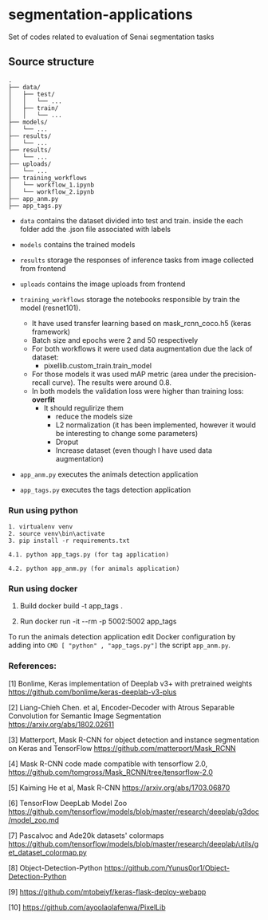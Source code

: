 # segmentation-applications
Set of codes related to evaluation of Senai segmentation tasks

## Source structure
```
.
├── data/
│   ├── test/
│   │   └── ...
│   ├── train/
│   │   └── ...
├── models/
│   └── ...
├── results/
│   └── ...
├── results/
│   └── ...
├── uploads/
│   └── ...
├── training_workflows
│   └── workflow_1.ipynb
│   └── workflow_2.ipynb
├── app_anm.py
├── app_tags.py
```

- `data` contains the dataset divided into test and train. inside the each folder add the .json file associated with labels
- `models` contains the trained models
- `results` storage the responses of inference tasks from image collected from frontend
- `uploads` contains the image uploads from frontend
- `training_workflows` storage the notebooks responsible by train the model (resnet101). 
   - It have used transfer learning based on mask_rcnn_coco.h5 (keras framework)
   - Batch size and epochs were 2 and 50 respectively
   - For both workflows it were used data augmentation due the lack of dataset:
      - pixellib.custom_train.train_model
   - For those models it was used mAP metric (area under the precision-recall curve). The results were around 0.8.
   - In both models the validation loss were higher than training loss: **overfit**
      - It should regulirize them
        - reduce the models size
        - L2 normalization (it has been implemented, however it would be interesting to change some parameters)
        - Droput
        - Increase dataset (even though I have used data augmentation)

- `app_anm.py` executes the animals detection application
- `app_tags.py` executes the tags detection application

### Run using python

```
1. virtualenv venv
2. source venv\bin\activate
3. pip install -r requirements.txt

4.1. python app_tags.py (for tag application)

4.2. python app_anm.py (for animals application)
```

### Run using docker
1. Build
docker build -t app_tags .

3. Run
docker run -it --rm -p 5002:5002 app_tags

To run the animals detection application edit Docker configuration by adding into `CMD [ "python" , "app_tags.py"]` the script `app_anm.py`.

### References:

[1] Bonlime, Keras implementation of Deeplab v3+ with pretrained weights https://github.com/bonlime/keras-deeplab-v3-plus

[2] Liang-Chieh Chen. et al, Encoder-Decoder with Atrous Separable Convolution for Semantic Image Segmentation https://arxiv.org/abs/1802.02611

[3] Matterport, Mask R-CNN for object detection and instance segmentation on Keras and TensorFlow https://github.com/matterport/Mask_RCNN

[4] Mask R-CNN code made compatible with tensorflow 2.0, https://github.com/tomgross/Mask_RCNN/tree/tensorflow-2.0

[5] Kaiming He et al, Mask R-CNN https://arxiv.org/abs/1703.06870

[6] TensorFlow DeepLab Model Zoo https://github.com/tensorflow/models/blob/master/research/deeplab/g3doc/model_zoo.md

[7] Pascalvoc and Ade20k datasets' colormaps https://github.com/tensorflow/models/blob/master/research/deeplab/utils/get_dataset_colormap.py

[8] Object-Detection-Python https://github.com/Yunus0or1/Object-Detection-Python

[9] https://github.com/mtobeiyf/keras-flask-deploy-webapp

[10] https://github.com/ayoolaolafenwa/PixelLib
